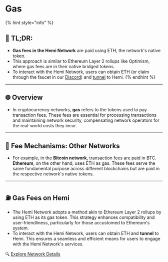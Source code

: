 # Gas

{% hint style="info" %}
## 📜 TL;DR:

* **Gas fees in the Hemi Network** are paid using ETH, the network's native token.
* This approach is similar to Ethereum Layer 2 rollups like Optimism, where gas fees are in their native bridged tokens.
* To interact with the Hemi Network, users can obtain ETH (or claim through the faucet in our [Discord](https://discord.gg/2DnVTugBf2)) and [tunnel](https://docs.hemi.xyz/tunnel-sepeth-to-hemi) to Hemi.
{% endhint %}

***

## 🌐 **Overview**

* In cryptocurrency networks, **gas** refers to the tokens used to pay transaction fees. These fees are essential for processing transactions and maintaining network security, compensating network operators for the real-world costs they incur.

***

## 🔧 **Fee Mechanisms: Other Networks**

* For example, in the **Bitcoin network**, transaction fees are paid in BTC. **Ethereum**, on the other hand, uses ETH as gas. These fees serve the same fundamental purpose across different blockchains but are paid in the respective network's native tokens.

***

## ⛽ **Gas Fees on Hemi**

* The Hemi Network adopts a method akin to Ethereum Layer 2 rollups by using ETH as its gas token. This strategy enhances compatibility and user-friendliness, particularly for those accustomed to Ethereum's system.
* To interact with the Hemi Network, users can obtain ETH and **tunnel** to Hemi. This ensures a seamless and efficient means for users to engage with the Hemi Network's services.

🔍 [Explore Network Details](../main/network-details/)
